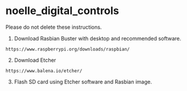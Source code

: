 # noelle_digital_controls

Please do not delete these instructions.

1. Download Rasbian Buster with desktop and recommended software.
  ```
  https://www.raspberrypi.org/downloads/raspbian/
  ```
2. Download Etcher
  ```
  https://www.balena.io/etcher/
  ```
3. Flash SD card using Etcher software and Rasbian image.
